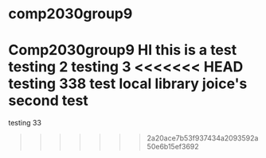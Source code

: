 # comp2030group9
Comp2030group9
HI this is a test
testing 2
testing 3
<<<<<<< HEAD
testing 338
test local library 
joice's second test
=======
testing 33
>>>>>>> 2a20ace7b53f937434a2093592a50e6b15ef3692
